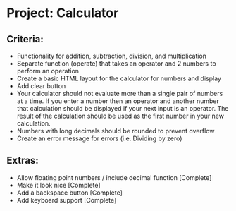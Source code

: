 # Project: Calculator

## Criteria:
* Functionality for addition, subtraction, division, and multiplication
* Separate function (operate) that takes an operator and 2 numbers to perform an operation
* Create a basic HTML layout for the calculator for numbers and display
* Add clear button
* Your calculator should not evaluate more than a single pair of numbers at a time. If you enter a number then an operator and another number that calculation should be displayed if your next input is an operator. The result of the calculation should be used as the first number in your new calculation.
* Numbers with long decimals should be rounded to prevent overflow
* Create an error message for errors (i.e. Dividing by zero)

## Extras:
* Allow floating point numbers / include decimal function [Complete]
* Make it look nice [Complete]
* Add a backspace button [Complete]
* Add keyboard support [Complete]
